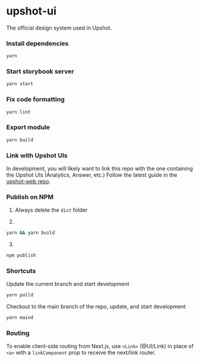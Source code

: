 # upshot-ui

The official design system used in Upshot.

### Install dependencies

```bash
yarn
```

### Start storybook server

```bash
yarn start
```

### Fix code formatting

```bash
yarn lint
```

### Export module

```bash
yarn build
```

### Link with Upshot UIs

In development, you will likely want to link this repo with the one containing the Upshot UIs (Analytics, Answer, etc.) Follow the latest guide in the [upshot-web repo](https://github.com/upshot-tech/upshot-web/blob/staging/README.md).

### Publish on NPM

1. Always delete the `dist` folder

2.

```bash
yarn && yarn build
```

3.

```bash
npm publish
```

### Shortcuts

Update the current branch and start development

```bash
yarn pulld
```

Checkout to the main branch of the repo, update, and start development

```bash
yarn maind
```

### Routing

To enable client-side routing from Next.js, use `<Link>` (@UI/Link) in place of `<a>` with a `linkComponent` prop to receive the next/link router.
